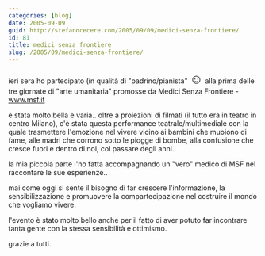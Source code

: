 ```yaml
---
categories: [blog]
date: 2005-09-09
guid: http://stefanocecere.com/2005/09/09/medici-senza-frontiere/
id: 81
title: medici senza frontiere
slug: /2005/09/medici-senza-frontiere/
---
```


ieri sera ho partecipato (in qualità di "padrino/pianista" <span style="font-size: 20pt">&#x263a;</span> alla prima delle tre giornate di "arte umanitaria" promosse da Medici Senza Frontiere - www.msf.it

è stata molto bella e varia.. oltre a proiezioni di filmati (il tutto era in teatro in centro Milano), c'è stata questa performance teatrale/multimediale con la quale trasmettere l'emozione nel vivere vicino ai bambini che muoiono di fame, alle madri che corrono sotto le piogge di bombe, alla confusione che cresce fuori e dentro di noi, col passare degli anni..

la mia piccola parte l'ho fatta accompagnando un "vero" medico di MSF nel raccontare le sue esperienze..

mai come oggi si sente il bisogno di far crescere l'informazione, la sensibilizzazione e promuovere la compartecipazione nel costruire il mondo che vogliamo vivere.

l'evento è stato molto bello anche per il fatto di aver potuto far incontrare tanta gente con la stessa sensibilità e ottimismo.

grazie a tutti.